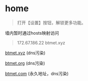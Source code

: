 # home

> 打开【设置】按钮，解锁更多功能。

墙内暂时通过hosts映射访问
>172.67.186.22	btmet.xyz

[btmet.xyz](https://btmet.xyz)  (dns污染)

[btmet.org](https://btmet.org)  (dns污染)

[btmet.com](https://btmet.com)  (永久地址，dns污染)
